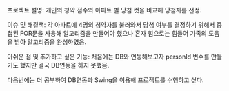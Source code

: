 프로젝트 설명: 개인의 청약 점수와 아파트 별 당첨 컷을 비교해 당첨자를 선정.

이슈 및 해결책: 각 아파트에 4명의 청약자를 불러와서 당첨 여부를 결정하기 위해서 중첩된 FOR문을 사용해 알고리즘을 만들어야 했으나 혼자 힘으로는 힘들어 가족의 도움을 받아 알고리즘을 완성하였음.

아쉬운 점 및 추가하고 싶은 기능: 처음에는 DB와 연동해보고자 personId 변수를 만들기도 했지만 결국 DB연동을 하지 못했음.

다음번에는 더 공부하여 DB연동과 Swing을 이용해 프로젝트를 수행하고 싶다.
